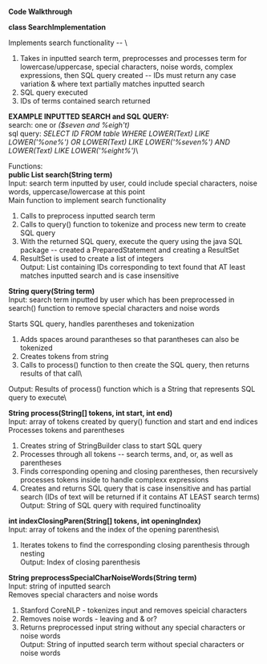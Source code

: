 **Code Walkthrough**


**class SearchImplementation**

Implements search functionality -- \
1. Takes in inputted search term, preprocesses and processes term for lowercase/uppercase, special characters, noise words, complex expressions, then SQL query created -- IDs must return any case variation & where text partially matches inputted search 
2. SQL query executed
3. IDs of terms contained search returned

**EXAMPLE INPUTTED SEARCH and SQL QUERY:**\
search: one or _($seven and %eigh't)_\
sql query: _SELECT ID FROM table WHERE LOWER(Text) LIKE LOWER('%one%') OR LOWER(Text) LIKE LOWER('%seven%') AND LOWER(Text) LIKE LOWER('%eight%')_\


Functions:\
**public List<Integer> search(String term)**\
Input: search term inputted by user, could include special characters, noise words, uppercase/lowercase at this point\
Main function to implement search functionality
1. Calls to preprocess inputted search term
2. Calls to query() function to tokenize and process new term to create SQL query
3. With the returned SQL query, execute the query using the java SQL package -- created a PreparedStatement and creating a ResultSet
4. ResultSet is used to create a list of integers\
Output: List<Integer> containing IDs corresponding to text found that AT least matches inputted search and is case insensitive

**String query(String term)**\
Input: search term inputted by user which has been preprocessed in search() function to remove special characters and noise words

Starts  SQL query, handles parentheses and tokenization
1. Adds spaces around parantheses so that parantheses can also be tokenized
2. Creates tokens from string
3. Calls to process() function to then create the SQL query, then returns results of that call\

Output: Results of process() function which is a String that represents SQL query to execute\

**String process(String[] tokens, int start, int end)**\
Input: array of tokens created by query() function and start and end indices\
Processes tokens and parentheses
1. Creates string of StringBuilder class to start SQL query
1. Processes through all tokens -- search terms, and, or, as well as parentheses
2. Finds corresponding opening and closing parentheses, then recursively processes tokens inside to handle complexx expressions
3. Creates  and returns SQL query that is case insensitive and has partial search (IDs of text will be returned if it contains AT LEAST search terms)\
Output: String of SQL query with required functinoality

**int indexClosingParen(String[] tokens, int openingIndex)**\
Input: array of tokens and the index of the opening parenthesis\
1. Iterates tokens to find the corresponding closing parenthesis through nesting\
Output: Index of closing parenthesis

**String preprocessSpecialCharNoiseWords(String term)**\
Input: string of inputted search\
Removes special characters and noise words
1. Stanford CoreNLP - tokenizes input and removes speicial characters
2. Removes noise words - leaving and & or?
3. Returns preprocessed input string without any special characters or noise words\
Output: String of inputted search term without special characters or noise words